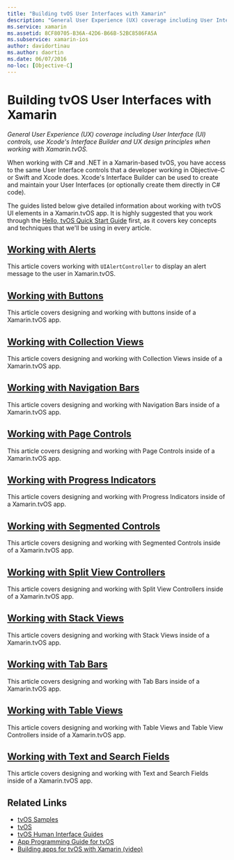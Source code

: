 ```yaml
---
title: "Building tvOS User Interfaces with Xamarin"
description: "General User Experience (UX) coverage including User Interface (UI) controls, use Xcode's Interface Builder and UX design principles when working with Xamarin.tvOS."
ms.service: xamarin
ms.assetid: 8CF80705-B36A-42D6-B66B-52BC8586FA5A
ms.subservice: xamarin-ios
author: davidortinau
ms.author: daortin
ms.date: 06/07/2016
no-loc: [Objective-C]
---
```


# Building tvOS User Interfaces with Xamarin

_General User Experience (UX) coverage including User Interface (UI) controls, use Xcode's Interface Builder and UX design principles when working with Xamarin.tvOS._

When working with C# and .NET in a Xamarin-based tvOS, you have access to the same User Interface controls that a developer working in Objective-C or Swift and Xcode does. Xcode's Interface Builder can be used to create and maintain your User Interfaces (or optionally create them directly in C# code).

The guides listed below give detailed information about working with tvOS UI elements in a Xamarin.tvOS app. It is highly suggested that you work through the [Hello, tvOS Quick Start Guide](~/ios/tvos/get-started/hello-tvos.md) first, as it covers key concepts and techniques that we'll be using in every article.

## [Working with Alerts](~/ios/tvos/user-interface/alerts.md)

This article covers working with `UIAlertController` to display an alert message to the user in Xamarin.tvOS.

## [Working with Buttons](~/ios/tvos/user-interface/buttons.md)

This article covers designing and working with buttons inside of a Xamarin.tvOS app.

## [Working with Collection Views](~/ios/tvos/user-interface/collection-views.md)

This article covers designing and working with Collection Views inside of a Xamarin.tvOS app.

## [Working with Navigation Bars](~/ios/tvos/user-interface/navigation-bars.md)

This article covers designing and working with Navigation Bars inside of a Xamarin.tvOS app.

## [Working with Page Controls](~/ios/tvos/user-interface/page-controls.md)

This article covers designing and working with Page Controls inside of a Xamarin.tvOS app.

## [Working with Progress Indicators](~/ios/tvos/user-interface/progress-indicators.md)

This article covers designing and working with Progress Indicators inside of a Xamarin.tvOS app.

## [Working with Segmented Controls](~/ios/tvos/user-interface/segmented-controls.md)

This article covers designing and working with Segmented Controls inside of a Xamarin.tvOS app.

## [Working with Split View Controllers](~/ios/tvos/user-interface/split-views.md)

This article covers designing and working with Split View Controllers inside of a Xamarin.tvOS app.

## [Working with Stack Views](~/ios/tvos/user-interface/stacked-views.md)

This article covers designing and working with Stack Views inside of a Xamarin.tvOS app.

## [Working with Tab Bars](~/ios/tvos/user-interface/tab-bars.md)

This article covers designing and working with Tab Bars inside of a Xamarin.tvOS app.

## [Working with Table Views](~/ios/tvos/user-interface/table-views.md)

This article covers designing and working with Table Views and Table View Controllers inside of a Xamarin.tvOS app.

## [Working with Text and Search Fields](~/ios/tvos/user-interface/text-fields-and-search.md)

This article covers designing and working with Text and Search Fields inside of a Xamarin.tvOS app.

## Related Links

- [tvOS Samples](/samples/browse/?products=xamarin&term=Xamarin.iOS%2btvOS)
- [tvOS](https://developer.apple.com/tvos/)
- [tvOS Human Interface Guides](https://developer.apple.com/tvos/human-interface-guidelines/)
- [App Programming Guide for tvOS](https://developer.apple.com/library/prerelease/tvos/documentation/General/Conceptual/AppleTV_PG/)
- [Building apps for tvOS with Xamarin (video)](https://university.xamarin.com/lightninglectures/tvos-with-xamarin)